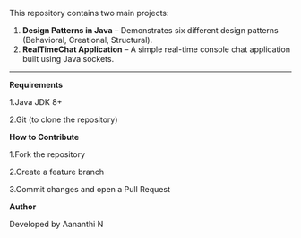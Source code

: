 
This repository contains two main projects:  

1. **Design Patterns in Java** – Demonstrates six different design patterns (Behavioral, Creational, Structural).  
2. **RealTimeChat Application** – A simple real-time console chat application built using Java sockets.  

---

**Requirements**

1.Java JDK 8+

2.Git (to clone the repository)

**How to Contribute**

1.Fork the repository

2.Create a feature branch

3.Commit changes and open a Pull Request

**Author**

Developed by Aananthi N

